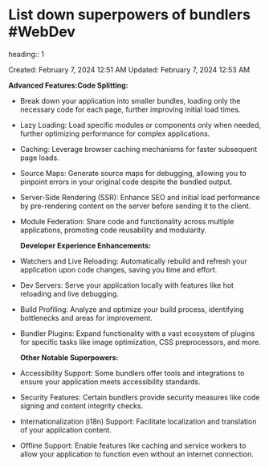 # List down  superpowers of bundlers #WebDev
heading:: 1

Created: February 7, 2024 12:51 AM
Updated: February 7, 2024 12:53 AM

**Advanced Features:Code Splitting:**
- Break down your application into smaller bundles, loading only the necessary code for each page, further improving initial load times.
- Lazy Loading: Load specific modules or components only when needed, further optimizing performance for complex applications.
- Caching: Leverage browser caching mechanisms for faster subsequent page loads.
- Source Maps: Generate source maps for debugging, allowing you to pinpoint errors in your original code despite the bundled output.
- Server-Side Rendering (SSR): Enhance SEO and initial load performance by pre-rendering content on the server before sending it to the client.
- Module Federation: Share code and functionality across multiple applications, promoting code reusability and modularity.
  
  **Developer Experience Enhancements:**
- Watchers and Live Reloading: Automatically rebuild and refresh your application upon code changes, saving you time and effort.
- Dev Servers: Serve your application locally with features like hot reloading and live debugging.
- Build Profiling: Analyze and optimize your build process, identifying bottlenecks and areas for improvement.
- Bundler Plugins: Expand functionality with a vast ecosystem of plugins for specific tasks like image optimization, CSS preprocessors, and more.
  
  **Other Notable Superpowers:**
- Accessibility Support: Some bundlers offer tools and integrations to ensure your application meets accessibility standards.
- Security Features: Certain bundlers provide security measures like code signing and content integrity checks.
- Internationalization (i18n) Support: Facilitate localization and translation of your application content.
- Offline Support: Enable features like caching and service workers to allow your application to function even without an internet connection.